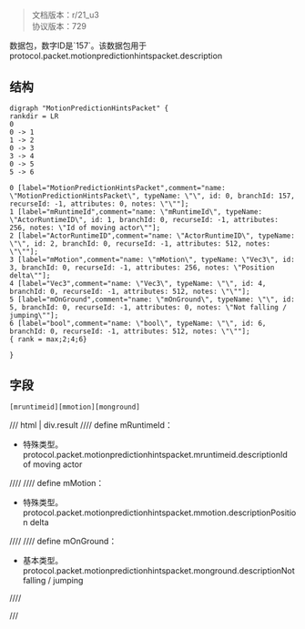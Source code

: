 # <!-- md:samp MotionPredictionHintsPacket -->

> 文档版本：r/21_u3<br/>协议版本：729

<!-- md:samp MotionPredictionHintsPacket -->数据包，数字ID是`157`。该数据包用于protocol.packet.motionpredictionhintspacket.description

## 结构

```viz
digraph "MotionPredictionHintsPacket" {
rankdir = LR
0
0 -> 1
1 -> 2
0 -> 3
3 -> 4
0 -> 5
5 -> 6

0 [label="MotionPredictionHintsPacket",comment="name: \"MotionPredictionHintsPacket\", typeName: \"\", id: 0, branchId: 157, recurseId: -1, attributes: 0, notes: \"\""];
1 [label="mRuntimeId",comment="name: \"mRuntimeId\", typeName: \"ActorRuntimeID\", id: 1, branchId: 0, recurseId: -1, attributes: 256, notes: \"Id of moving actor\""];
2 [label="ActorRuntimeID",comment="name: \"ActorRuntimeID\", typeName: \"\", id: 2, branchId: 0, recurseId: -1, attributes: 512, notes: \"\""];
3 [label="mMotion",comment="name: \"mMotion\", typeName: \"Vec3\", id: 3, branchId: 0, recurseId: -1, attributes: 256, notes: \"Position delta\""];
4 [label="Vec3",comment="name: \"Vec3\", typeName: \"\", id: 4, branchId: 0, recurseId: -1, attributes: 512, notes: \"\""];
5 [label="mOnGround",comment="name: \"mOnGround\", typeName: \"\", id: 5, branchId: 0, recurseId: -1, attributes: 0, notes: \"Not falling / jumping\""];
6 [label="bool",comment="name: \"bool\", typeName: \"\", id: 6, branchId: 0, recurseId: -1, attributes: 512, notes: \"\""];
{ rank = max;2;4;6}

}

```

## 字段

```title='MotionPredictionHintsPacket'
[mruntimeid][mmotion][monground]
```

/// html | div.result
//// define
mRuntimeId：[<!-- md:samp ActorRuntimeID -->](../types/actorruntimeid.md)

- 特殊类型。protocol.packet.motionpredictionhintspacket.mruntimeid.descriptionId of moving actor


////
//// define
mMotion：[<!-- md:samp Vec3 -->](../types/vec3.md)

- 特殊类型。protocol.packet.motionpredictionhintspacket.mmotion.descriptionPosition delta


////
//// define
mOnGround：<!-- md:samp bool -->

- 基本类型。protocol.packet.motionpredictionhintspacket.monground.descriptionNot falling / jumping


////

///

